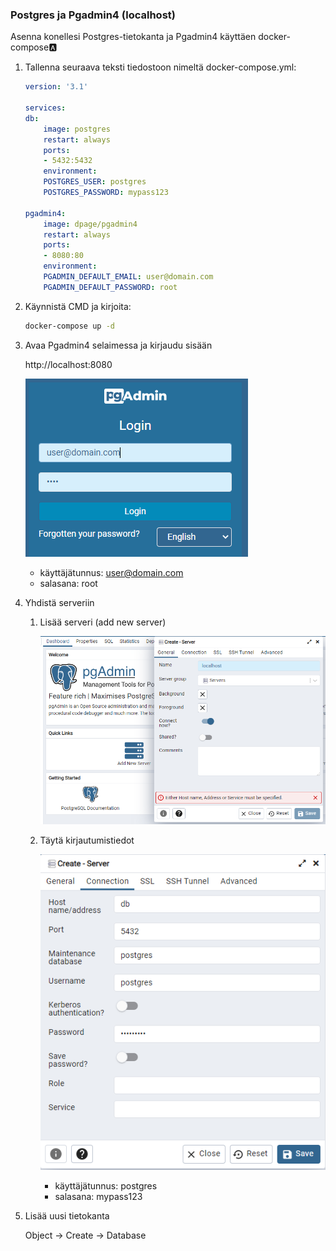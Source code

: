 ### Postgres ja Pgadmin4 (localhost)

Asenna konellesi Postgres-tietokanta ja Pgadmin4 käyttäen docker-compose:a:

1. Tallenna seuraava teksti tiedostoon nimeltä docker-compose.yml:

    ```yml
    version: '3.1'

    services:
    db:
        image: postgres
        restart: always
        ports:
        - 5432:5432
        environment:
        POSTGRES_USER: postgres
        POSTGRES_PASSWORD: mypass123

    pgadmin4:
        image: dpage/pgadmin4
        restart: always
        ports:
        - 8080:80
        environment:
        PGADMIN_DEFAULT_EMAIL: user@domain.com
        PGADMIN_DEFAULT_PASSWORD: root
    ```

2. Käynnistä CMD ja kirjoita:

    ```cmd
    docker-compose up -d 
    ```

3. Avaa Pgadmin4 selaimessa ja kirjaudu sisään

    http://localhost:8080

    ![postgres login](./img/pgadmin4.PNG)

    - käyttäjätunnus: user@domain.com
    - salasana: root

4. Yhdistä serveriin

    1) Lisää serveri (add new server)

        ![postgres add server](./img/pgadmin4_addnewserver.PNG)

    2) Täytä kirjautumistiedot

        ![postgres add server](./img/pgadmin4_config.PNG)

        - käyttäjätunnus: postgres
        - salasana: mypass123

5. Lisää uusi tietokanta

    Object -> Create -> Database

